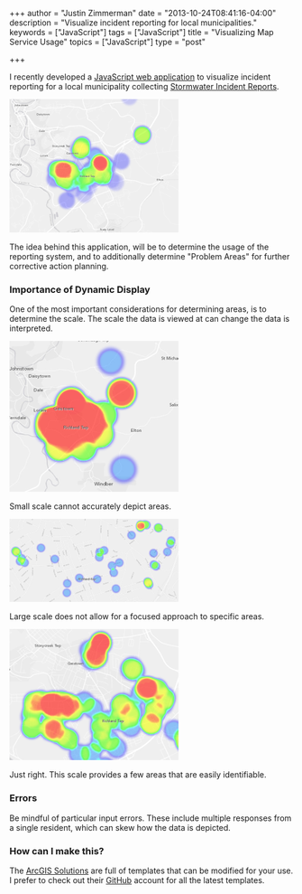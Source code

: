 +++
author = "Justin Zimmerman"
date = "2013-10-24T08:41:16-04:00"
description = "Visualize incident reporting for local municipalities."
keywords = ["JavaScript"]
tags = ["JavaScript"]
title = "Visualizing Map Service Usage"
topics = ["JavaScript"]
type = "post"

+++

I recently developed a [JavaScript web application](http://75.151.252.249/RichlandHeatmap/) to visualize incident reporting for a local municipality collecting [Stormwater Incident Reports](http://75.151.252.249/RichlandServiceRequest/).

![Richland Service Request](/img/richlandheatmap.png)

The idea behind this application, will be to determine the usage of the reporting system, and to additionally determine "Problem Areas" for further corrective action planning.

### Importance of Dynamic Display

One of the most important considerations for determining areas, is to determine the scale. The scale the data is viewed at can change the data is interpreted.

![Small Scale](/img/smallscale.png)

Small scale cannot accurately depict areas.

![Large Scale](/img/largescale.png)

Large scale does not allow for a focused approach to specific areas.

![Just Right](/img/justright.png)

Just right. This scale provides a few areas that are easily identifiable.

### Errors

Be mindful of particular input errors. These include multiple responses from a single resident, which can skew how the data is depicted.

### How can I make this?

The [ArcGIS Solutions](http://solutions.arcgis.com/) are full of templates that can be modified for your use. I prefer to check out their [GitHub](https://github.com/Esri) account for all the latest templates.
